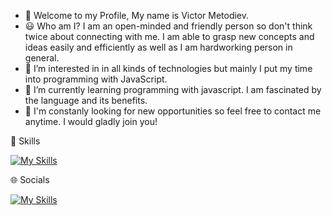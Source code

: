 - 👋 Welcome to my Profile, My name is Victor Metodiev.
- 😃 Who am I? I am an open-minded and friendly person so don't think twice about connecting with me. I am able to grasp new concepts and ideas easily and efficiently as well as I am hardworking person in general.
- 👀 I’m interested in in all kinds of technologies but mainly I put my time into programming with JavaScript.
- 🌱 I’m currently learning programming with javascript. I am fascinated by the language and its benefits.
- 💞️ I'm constanly looking for new opportunities so feel free to contact me anytime. I would gladly join you!

🔨 Skills

[![My Skills](https://skillicons.dev/icons?i=js,python,express,git,mongodb,nodejs,typescript,angular,html)](https://skillicons.dev)

🌐 Socials

[![My Skills](https://skillicons.dev/icons?i=linkedin)](https://www.linkedin.com/in/victor-metodiev-32b8b523b/)

<!---
ViktorMetodiev13/ViktorMetodiev13 is a ✨ special ✨ repository because its `README.md` (this file) appears on your GitHub profile.
You can click the Preview link to take a look at your changes.
--->

